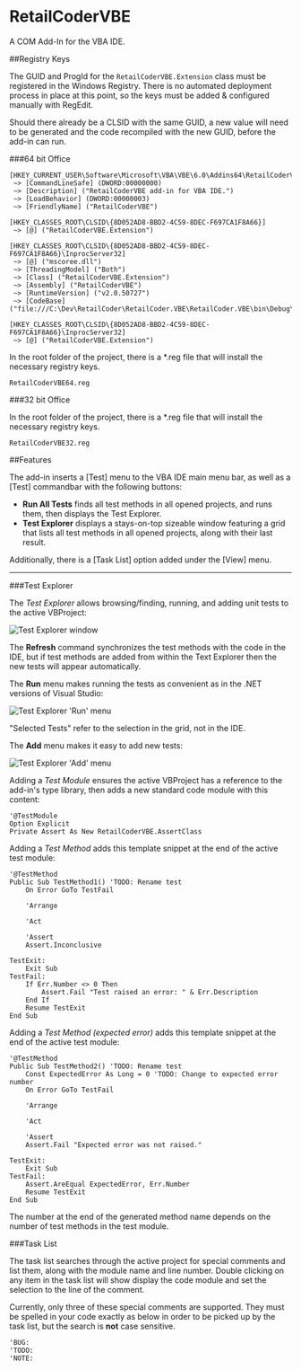 RetailCoderVBE
==============

A COM Add-In for the VBA IDE.

##Registry Keys

The GUID and ProgId for the `RetailCoderVBE.Extension` class must be registered in the Windows Registry. There is no automated deployment process in place at this point, so the keys must be added & configured manually with RegEdit.

Should there already be a CLSID with the same GUID, a new value will need to be generated and the code recompiled with the new GUID, before the add-in can run.

###64 bit Office

    [HKEY_CURRENT_USER\Software\Microsoft\VBA\VBE\6.0\Addins64\RetailCoderVBE]
     ~> [CommandLineSafe] (DWORD:00000000)
     ~> [Description] ("RetailCoderVBE add-in for VBA IDE.")
     ~> [LoadBehavior] (DWORD:00000003)
     ~> [FriendlyName] ("RetailCoderVBE")
   
    [HKEY_CLASSES_ROOT\CLSID\{8D052AD8-BBD2-4C59-8DEC-F697CA1F8A66}]
     ~> [@] ("RetailCoderVBE.Extension")
     
    [HKEY_CLASSES_ROOT\CLSID\{8D052AD8-BBD2-4C59-8DEC-F697CA1F8A66}\InprocServer32]
     ~> [@] ("mscoree.dll")
     ~> [ThreadingModel] ("Both")
     ~> [Class] ("RetailCoderVBE.Extension")
     ~> [Assembly] ("RetailCoderVBE")
     ~> [RuntimeVersion] ("v2.0.50727")
     ~> [CodeBase] ("file:///C:\Dev\RetailCoder\RetailCoder.VBE\RetailCoder.VBE\bin\Debug\RetailCoderVBE.dll")
   
    [HKEY_CLASSES_ROOT\CLSID\{8D052AD8-BBD2-4C59-8DEC-F697CA1F8A66}\InprocServer32]
     ~> [@] ("RetailCoderVBE.Extension")

In the root folder of the project, there is a *.reg file that will install the necessary registry keys.

	RetailCoderVBE64.reg
	 
###32 bit Office

In the root folder of the project, there is a *.reg file that will install the necessary registry keys.

	RetailCoderVBE32.reg

	 
##Features

The add-in inserts a [Test] menu to the VBA IDE main menu bar, as well as a [Test] commandbar with the following buttons:
   - **Run All Tests** finds all test methods in all opened projects, and runs them, then displays the Test Explorer.
   - **Test Explorer** displays a stays-on-top sizeable window featuring a grid that lists all test methods in all opened projects, along with their last result.
   
Additionally, there is a [Task List] option added under the [View] menu.

---

###Test Explorer

The *Test Explorer* allows browsing/finding, running, and adding unit tests to the active VBProject:

![Test Explorer window](http://i.imgur.com/iNpuaJR.png)

The **Refresh** command synchronizes the test methods with the code in the IDE, but if test methods are added from within the Text Explorer then the new tests will appear automatically.

The **Run** menu makes running the tests as convenient as in the .NET versions of Visual Studio:

![Test Explorer 'Run' menu](http://i.imgur.com/cC6cYGg.png)

"Selected Tests" refer to the selection in the grid, not in the IDE.

The **Add** menu makes it easy to add new tests:

![Test Explorer 'Add' menu](http://i.imgur.com/6mFRlQE.png)

Adding a *Test Module* ensures the active VBProject has a reference to the add-in's type library, then adds a new standard code module with this content:

    '@TestModule
    Option Explicit
    Private Assert As New RetailCoderVBE.AssertClass

Adding a *Test Method* adds this template snippet at the end of the active test module:

    '@TestMethod
    Public Sub TestMethod1() 'TODO: Rename test
        On Error GoTo TestFail
    
        'Arrange
    
        'Act

        'Assert
        Assert.Inconclusive
        
    TestExit:
        Exit Sub
    TestFail:
        If Err.Number <> 0 Then
            Assert.Fail "Test raised an error: " & Err.Description
        End If
        Resume TestExit
    End Sub
    
Adding a *Test Method (expected error)* adds this template snippet at the end of the active test module:

    '@TestMethod
    Public Sub TestMethod2() 'TODO: Rename test
        Const ExpectedError As Long = 0 'TODO: Change to expected error number
        On Error GoTo TestFail
        
        'Arrange
    
        'Act
    
        'Assert
        Assert.Fail "Expected error was not raised."
        
    TestExit:
        Exit Sub
    TestFail:
        Assert.AreEqual ExpectedError, Err.Number
        Resume TestExit
    End Sub

The number at the end of the generated method name depends on the number of test methods in the test module.

###Task List

The task list searches through the active project for special comments and list them, along with the module name and line number. 
Double clicking on any item in the task list will show display the code module and set the selection to the line of the comment.

Currently, only three of these special comments are supported. 
They must be spelled in your code exactly as below in order to be picked up by the task list, but the search is **not** case sensitive.

	'BUG:
	'TODO:
	'NOTE:
